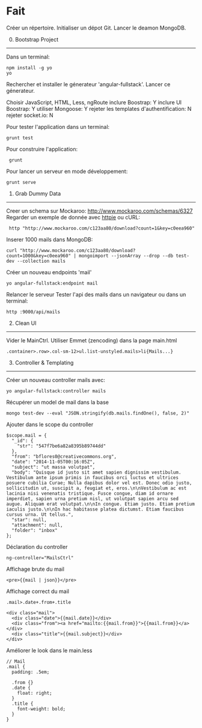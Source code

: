 Fait
====

Créer un répertoire.
Initialiser un dépot Git.
Lancer le deamon MongoDB.

0. Bootstrap Project
--------------------

Dans un terminal:

    npm install -g yo
    yo

Rechercher et installer le génerateur 'angular-fullstack'.
Lancer ce génerateur.

Choisir JavaScript,
  HTML,
  Less,
  ngRoute
  inclure Boostrap: Y
  inclure UI Boostrap: Y
  utiliser Mongoose: Y
  rejeter les templates d'authentification: N
  rejeter socket.io: N

Pour tester l'application dans un terminal:

    grunt test
    
Pour construire l'application:
     
     grunt
     
Pour lancer un serveur en mode développement:

    grunt serve

1. Grab Dummy Data
------------------

Creer un schema sur Mockaroo: <http://www.mockaroo.com/schemas/6327>
Regarder un exemple de donnée avec [httpie](https://github.com/jakubroztocil/httpie) ou cURL:

     http "http://www.mockaroo.com/c123aa80/download?count=1&key=c0eea960"

Inserer 1000 mails dans MongoDB:

    curl "http://www.mockaroo.com/c123aa80/download?count=1000&key=c0eea960" | mongoimport --jsonArray --drop --db test-dev --collection mails
    
Créer un nouveau endpoints 'mail'

    yo angular-fullstack:endpoint mail

Relancer le serveur
Tester l'api des mails dans un navigateur ou dans un terminal:

    http :9000/api/mails

2. Clean UI
-----------

Vider le MainCtrl.
Utiliser Emmet (zencoding) dans la page main.html

    .container>.row>.col-sm-12>ul.list-unstyled.mails>li{Mails...}
    
3. Controller & Templating
--------------------------

Créer un nouveau controller mails avec:

    yo angular-fullstack:controller mails
    
Récupérer un model de mail dans la base

    mongo test-dev --eval "JSON.stringify(db.mails.findOne(), false, 2)"

Ajouter dans le scope du controller

    $scope.mail = {
      "_id": {
        "str": "547f7be6a82a8395b89744dd"
      },
      "from": "bflores0@creativecommons.org",
      "date": "2014-11-05T00:16:05Z",
      "subject": "ut massa volutpat",
      "body": "Quisque id justo sit amet sapien dignissim vestibulum. Vestibulum ante ipsum primis in faucibus orci luctus et ultrices posuere cubilia Curae; Nulla dapibus dolor vel est. Donec odio justo, sollicitudin ut, suscipit a, feugiat et, eros.\n\nVestibulum ac est lacinia nisi venenatis tristique. Fusce congue, diam id ornare imperdiet, sapien urna pretium nisl, ut volutpat sapien arcu sed augue. Aliquam erat volutpat.\n\nIn congue. Etiam justo. Etiam pretium iaculis justo.\n\nIn hac habitasse platea dictumst. Etiam faucibus cursus urna. Ut tellus.",
      "star": null,
      "attachment": null,
      "folder": "inbox"
    };
    
Déclaration du controller

    ng-controller="MailsCtrl"
    
Affichage brute du mail
      
    <pre>{{mail | json}}</pre>
  
Affichage correct du mail

    .mail>.date+.from+.title
    
    <div class="mail">
      <div class="date">{{mail.date}}</div>
      <div class="from"><a href="mailto:{{mail.from}}">{{mail.from}}</a></div>
      <div class="title">{{mail.subject}}</div>
    </div>  

Améliorer le look dans le main.less

    // Mail
    .mail {
      padding: .5em;
    
      .from {}
      .date {
        float: right;
      }
      .title {
        font-weight: bold;
      }
    } 
